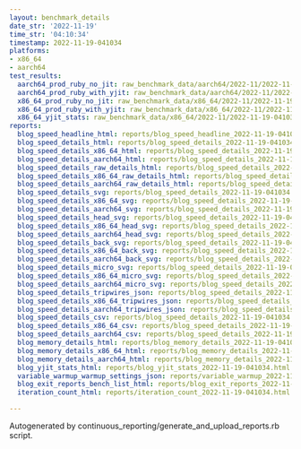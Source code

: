 ```yaml
---
layout: benchmark_details
date_str: '2022-11-19'
time_str: '04:10:34'
timestamp: 2022-11-19-041034
platforms:
- x86_64
- aarch64
test_results:
  aarch64_prod_ruby_no_jit: raw_benchmark_data/aarch64/2022-11/2022-11-19-041034_basic_benchmark_aarch64_prod_ruby_no_jit.json
  aarch64_prod_ruby_with_yjit: raw_benchmark_data/aarch64/2022-11/2022-11-19-041034_basic_benchmark_aarch64_prod_ruby_with_yjit.json
  x86_64_prod_ruby_no_jit: raw_benchmark_data/x86_64/2022-11/2022-11-19-041034_basic_benchmark_x86_64_prod_ruby_no_jit.json
  x86_64_prod_ruby_with_yjit: raw_benchmark_data/x86_64/2022-11/2022-11-19-041034_basic_benchmark_x86_64_prod_ruby_with_yjit.json
  x86_64_yjit_stats: raw_benchmark_data/x86_64/2022-11/2022-11-19-041034_basic_benchmark_x86_64_yjit_stats.json
reports:
  blog_speed_headline_html: reports/blog_speed_headline_2022-11-19-041034.html
  blog_speed_details_html: reports/blog_speed_details_2022-11-19-041034.html
  blog_speed_details_x86_64_html: reports/blog_speed_details_2022-11-19-041034.x86_64.html
  blog_speed_details_aarch64_html: reports/blog_speed_details_2022-11-19-041034.aarch64.html
  blog_speed_details_raw_details_html: reports/blog_speed_details_2022-11-19-041034.raw_details.html
  blog_speed_details_x86_64_raw_details_html: reports/blog_speed_details_2022-11-19-041034.x86_64.raw_details.html
  blog_speed_details_aarch64_raw_details_html: reports/blog_speed_details_2022-11-19-041034.aarch64.raw_details.html
  blog_speed_details_svg: reports/blog_speed_details_2022-11-19-041034.svg
  blog_speed_details_x86_64_svg: reports/blog_speed_details_2022-11-19-041034.x86_64.svg
  blog_speed_details_aarch64_svg: reports/blog_speed_details_2022-11-19-041034.aarch64.svg
  blog_speed_details_head_svg: reports/blog_speed_details_2022-11-19-041034.head.svg
  blog_speed_details_x86_64_head_svg: reports/blog_speed_details_2022-11-19-041034.x86_64.head.svg
  blog_speed_details_aarch64_head_svg: reports/blog_speed_details_2022-11-19-041034.aarch64.head.svg
  blog_speed_details_back_svg: reports/blog_speed_details_2022-11-19-041034.back.svg
  blog_speed_details_x86_64_back_svg: reports/blog_speed_details_2022-11-19-041034.x86_64.back.svg
  blog_speed_details_aarch64_back_svg: reports/blog_speed_details_2022-11-19-041034.aarch64.back.svg
  blog_speed_details_micro_svg: reports/blog_speed_details_2022-11-19-041034.micro.svg
  blog_speed_details_x86_64_micro_svg: reports/blog_speed_details_2022-11-19-041034.x86_64.micro.svg
  blog_speed_details_aarch64_micro_svg: reports/blog_speed_details_2022-11-19-041034.aarch64.micro.svg
  blog_speed_details_tripwires_json: reports/blog_speed_details_2022-11-19-041034.tripwires.json
  blog_speed_details_x86_64_tripwires_json: reports/blog_speed_details_2022-11-19-041034.x86_64.tripwires.json
  blog_speed_details_aarch64_tripwires_json: reports/blog_speed_details_2022-11-19-041034.aarch64.tripwires.json
  blog_speed_details_csv: reports/blog_speed_details_2022-11-19-041034.csv
  blog_speed_details_x86_64_csv: reports/blog_speed_details_2022-11-19-041034.x86_64.csv
  blog_speed_details_aarch64_csv: reports/blog_speed_details_2022-11-19-041034.aarch64.csv
  blog_memory_details_html: reports/blog_memory_details_2022-11-19-041034.html
  blog_memory_details_x86_64_html: reports/blog_memory_details_2022-11-19-041034.x86_64.html
  blog_memory_details_aarch64_html: reports/blog_memory_details_2022-11-19-041034.aarch64.html
  blog_yjit_stats_html: reports/blog_yjit_stats_2022-11-19-041034.html
  variable_warmup_warmup_settings_json: reports/variable_warmup_2022-11-19-041034.warmup_settings.json
  blog_exit_reports_bench_list_html: reports/blog_exit_reports_2022-11-19-041034.bench_list.html
  iteration_count_html: reports/iteration_count_2022-11-19-041034.html

---
```

Autogenerated by continuous_reporting/generate_and_upload_reports.rb script.
